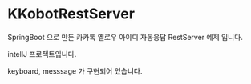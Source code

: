 # KKobotRestServer
SpringBoot 으로 만든 카카톡 옐로우 아이디 자동응답 RestServer 예제 입니다.

intellJ 프로젝트입니다.

keyboard,
messsage
가 구현되어 있습니다.
